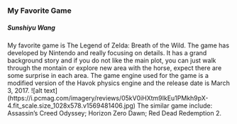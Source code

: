 <h3>My Favorite Game</h3>
<h5>Sunshiyu Wang</h5>
My favorite game is The Legend of Zelda: Breath of the Wild. The game has developed by Nintendo and really focusing on details. It has a grand background story and if you do not like the main plot, you can just walk through the montain or explore new area with the horse, expect there are some surprise in each area. The game engine used for the game is a modified version of the Havok physics engine and the release date is March 3, 2017.           
![alt text](https://i.pcmag.com/imagery/reviews/05kV0iHXtm9IkEu1PMkh9pX-4.fit_scale.size_1028x578.v1569481406.jpg)   
The similar game include: Assassin’s Creed Odyssey; Horizon Zero Dawn; Red Dead Redemption 2.


